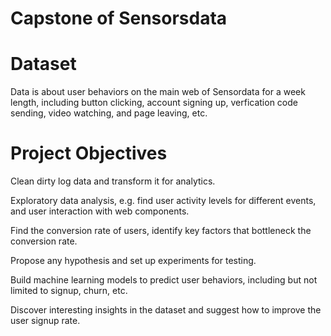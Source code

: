 # Capstone of Sensorsdata

# Dataset

Data is about user behaviors on the main web of Sensordata for a week length, including button clicking, account signing up, verfication code sending, video watching, and page leaving, etc.

# Project Objectives
Clean dirty log data and transform it for analytics.

Exploratory data analysis, e.g. find user activity levels for different events, and user interaction with web components.

Find the conversion rate of users, identify key factors that bottleneck the conversion rate.

Propose any hypothesis and set up experiments for testing.

Build machine learning models to predict user behaviors, including but not limited to signup, churn, etc.

Discover interesting insights in the dataset and suggest how to improve the user signup rate.

